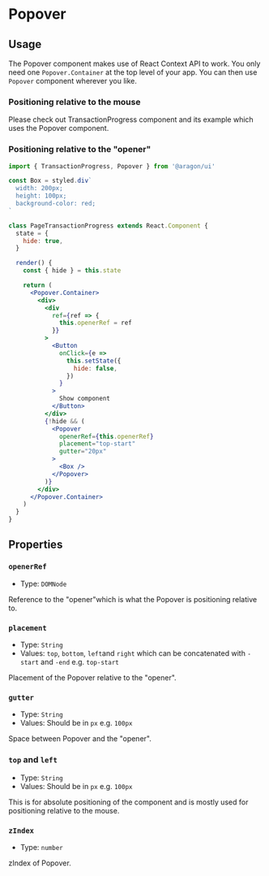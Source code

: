 # Popover

## Usage

The Popover component makes use of React Context API to work. You only need one `Popover.Container` at the top level of your app.
You can then use `Popover` component wherever you like.

### Positioning relative to the mouse

Please check out TransactionProgress component and its example which uses the Popover component.

### Positioning relative to the "opener"

```jsx
import { TransactionProgress, Popover } from '@aragon/ui'

const Box = styled.div`
  width: 200px;
  height: 100px;
  background-color: red;
`

class PageTransactionProgress extends React.Component {
  state = {
    hide: true,
  }

  render() {
    const { hide } = this.state

    return (
      <Popover.Container>
        <div>
          <div
            ref={ref => {
              this.openerRef = ref
            }}
          >
            <Button
              onClick={e =>
                this.setState({
                  hide: false,
                })
              }
            >
              Show component
            </Button>
          </div>
          {!hide && (
            <Popover
              openerRef={this.openerRef}
              placement="top-start"
              gutter="20px"
            >
              <Box />
            </Popover>
          )}
        </div>
      </Popover.Container>
    )
  }
}
```

## Properties

### `openerRef`

- Type: `DOMNode`

Reference to the "opener"which is what the Popover is positioning relative to.

### `placement`

- Type: `String`
- Values: `top`, `bottom`, `left`and `right` which can be concatenated with `-start` and `-end` e.g. `top-start`

Placement of the Popover relative to the "opener".

### `gutter`

- Type: `String`
- Values: Should be in `px` e.g. `100px`

Space between Popover and the "opener".

### `top` and `left`

- Type: `String`
- Values: Should be in `px` e.g. `100px`

This is for absolute positioning of the component and is mostly used for positioning relative to the mouse.

### `zIndex`

- Type: `number`

zIndex of Popover.

